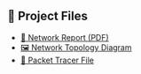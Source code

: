 ## 📁 Project Files

- [📄 Network Report (PDF)](Simple%20Company%20Networking%20Project%20using%20Packet%20Tracer.pdf)
- [🖼️ Network Topology Diagram](Diagram.png)
- [💾 Packet Tracer File](Simple%20Company%20Networking%20Project%20using%20Packet%20Tracer.pkt)
